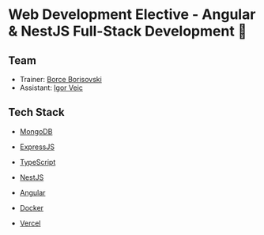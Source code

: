 # Web Development Elective - Angular & NestJS Full-Stack Development 🚀

## Team

- Trainer: [Borce Borisovski](mailto:borisovski.borce@gmail.com)
- Assistant: [Igor Veic](mailto:igorveic7@gmail.com)

## Tech Stack

- [MongoDB](https://www.mongodb.com/products/platform/atlas-database)

- [ExpressJS](https://expressjs.com/)

- [TypeScript](https://www.typescriptlang.org/)

- [NestJS](https://docs.nestjs.com/)

- [Angular](https://angular.dev/)

- [Docker](https://www.docker.com/)

- [Vercel](https://vercel.com/docs)
